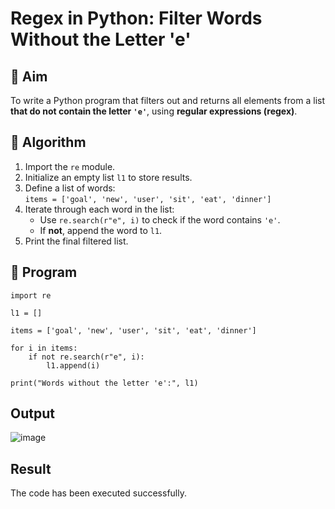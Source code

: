 # Regex in Python: Filter Words Without the Letter 'e'

## 🎯 Aim
To write a Python program that filters out and returns all elements from a list **that do not contain the letter `'e'`**, using **regular expressions (regex)**.

## 🧠 Algorithm
1. Import the `re` module.
2. Initialize an empty list `l1` to store results.
3. Define a list of words:  
   `items = ['goal', 'new', 'user', 'sit', 'eat', 'dinner']`
4. Iterate through each word in the list:
   - Use `re.search(r"e", i)` to check if the word contains `'e'`.
   - If **not**, append the word to `l1`.
5. Print the final filtered list.

## 🧾 Program
```
import re

l1 = []

items = ['goal', 'new', 'user', 'sit', 'eat', 'dinner']

for i in items:
    if not re.search(r"e", i):
        l1.append(i)

print("Words without the letter 'e':", l1)

```
## Output
![image](https://github.com/user-attachments/assets/b62fe5d6-ea21-4f91-808d-ce8200fa788b)

## Result
The code has been executed successfully.
